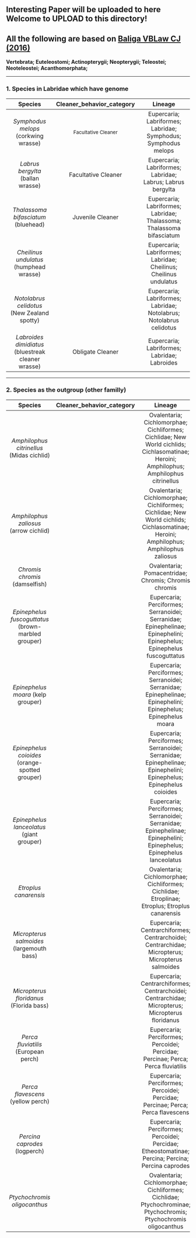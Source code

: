 Interesting Paper will be uploaded to here
Welcome to UPLOAD to this directory!
--------------------------------------------------------------------
## All the following are based on [Baliga VBLaw CJ (2016)](https://www.sciencedirect.com/science/article/pii/S1055790315002729)
**Vertebrata; Euteleostomi; Actinopterygii; Neopterygii; Teleostei; Neoteleostei; Acanthomorphata;**
***
### 1. Species in Labridae which have genome
|**Species**|**Cleaner_behavior_category**|**Lineage**|
|:---:|:---:|:---:|
|*Symphodus melops* (corkwing wrasse)|<small>Facultative Cleaner|Eupercaria; Labriformes; Labridae; Symphodus; Symphodus melops</small>|
|*Labrus bergylta* (ballan wrasse)|Facultative Cleaner|Eupercaria; Labriformes; Labridae; Labrus; Labrus bergylta|
|*Thalassoma bifasciatum* (bluehead)|Juvenile Cleaner|Eupercaria; Labriformes; Labridae; Thalassoma; Thalassoma bifasciatum|
|*Cheilinus undulatus* (humphead wrasse)||Eupercaria; Labriformes; Labridae; Cheilinus; Cheilinus undulatus|
|*Notolabrus celidotus* (New Zealand spotty)||Eupercaria; Labriformes; Labridae; Notolabrus; Notolabrus celidotus|
|*Labroides dimidiatus* (bluestreak cleaner wrasse)|Obligate Cleaner|Eupercaria; Labriformes; Labridae; Labroides|
*********************
### 2. Species as the outgroup (other familly)
|**Species**|**Cleaner_behavior_category**|**Lineage**|
|:---:|:---:|:---:|
|*Amphilophus citrinellus* (Midas cichlid)||Ovalentaria; Cichlomorphae; Cichliformes; Cichlidae; New World cichlids; Cichlasomatinae; Heroini; Amphilophus; Amphilophus citrinellus|
|*Amphilophus zaliosus* (arrow cichlid)||Ovalentaria; Cichlomorphae; Cichliformes; Cichlidae; New World cichlids; Cichlasomatinae; Heroini; Amphilophus; Amphilophus zaliosus|
|*Chromis chromis* (damselfish)||Ovalentaria; Pomacentridae; Chromis; Chromis chromis|
|*Epinephelus fuscoguttatus* (brown-marbled grouper)||Eupercaria; Perciformes; Serranoidei; Serranidae; Epinephelinae; Epinephelini; Epinephelus; Epinephelus fuscoguttatus|
|*Epinephelus moara* (kelp grouper)||Eupercaria; Perciformes; Serranoidei; Serranidae; Epinephelinae; Epinephelini; Epinephelus; Epinephelus moara|
|*Epinephelus coioides* (orange-spotted grouper)||Eupercaria; Perciformes; Serranoidei; Serranidae; Epinephelinae; Epinephelini; Epinephelus; Epinephelus coioides|
|*Epinephelus lanceolatus* (giant grouper)||Eupercaria; Perciformes; Serranoidei; Serranidae; Epinephelinae; Epinephelini; Epinephelus; Epinephelus lanceolatus|
|*Etroplus canarensis*||Ovalentaria; Cichlomorphae; Cichliformes; Cichlidae; Etroplinae; Etroplus; Etroplus canarensis|
|*Micropterus salmoides* (largemouth bass)||Eupercaria; Centrarchiformes; Centrarchoidei; Centrarchidae; Micropterus; Micropterus salmoides|
|*Micropterus floridanus* (Florida bass)||Eupercaria; Centrarchiformes; Centrarchoidei; Centrarchidae; Micropterus; Micropterus floridanus|
|*Perca fluviatilis* (European perch)||Eupercaria; Perciformes; Percoidei; Percidae; Percinae; Perca; Perca fluviatilis|
|*Perca flavescens* (yellow perch)||Eupercaria; Perciformes; Percoidei; Percidae; Percinae; Perca; Perca flavescens|
|*Percina caprodes* (logperch)||Eupercaria; Perciformes; Percoidei; Percidae; Etheostomatinae; Percina; Percina; Percina caprodes|
|*Ptychochromis oligocanthus*||Ovalentaria; Cichlomorphae; Cichliformes; Cichlidae; Ptychochrominae; Ptychochromis; Ptychochromis oligocanthus|
